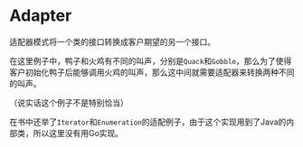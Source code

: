 # Adapter

适配器模式将一个类的接口转换成客户期望的另一个接口。

在这里例子中，鸭子和火鸡有不同的叫声，分别是`Quack`和`Gobble`，那么为了使得客户初始化鸭子后能够调用火鸡的叫声，那么这中间就需要适配器来转换两种不同的叫声。

（说实话这个例子不是特别恰当）

在书中还举了`Iterator`和`Enumeration`的适配例子，由于这个实现用到了Java的内部类，所以这里没有用Go实现。






